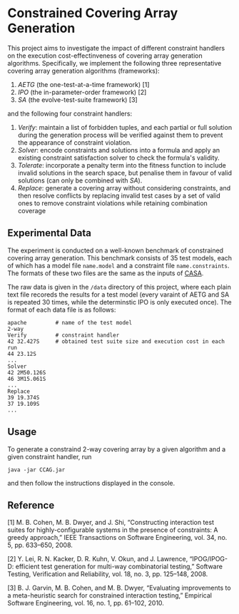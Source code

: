 # Constrained Covering Array Generation

This project aims to investigate the impact of different constraint handlers on the execution cost-effectinveness of covering array generation algorithms. Specifically, we implement the following three representative covering array generation algorithms (frameworks):

1. *AETG* (the one-test-at-a-time framework) [1]
2. *IPO* (the in-parameter-order framework) [2]
3. *SA* (the evolve-test-suite framework) [3]

and the following four constraint handlers:

1. *Verify*: maintain a list of forbidden tuples, and each partial or full solution during the generation process will be verified against them to prevent the appearance of constraint violation.
2. *Solver*: encode constraints and solutions into a formula and apply an existing constraint satisfaction solver to check the formula's validity.
3. *Tolerate*: incorporate a penalty term into the fitness function to include invalid solutions in the search space, but penalise them in favour of valid solutions (can only be combined with *SA*).
4. *Replace*: generate a covering array without considering constraints, and then resolve conflicts by replacing invalid test cases by a set of valid ones to remove constraint violations while retaining combination coverage 

## Experimental Data

The experiment is conducted on a well-known benchmark of constrained covering array generation. This benchmark consists of 35 test models, each of which has a model file `name.model` and a constraint file `name.constraints`. The formats of these two files are the same as the inputs of [CASA](https://cse.unl.edu/~citportal/citportal/loadTool?page=casa).

The raw data is given in the `/data` directory of this project, where each plain text file recoreds the results for a test model (every varaint of AETG and SA is repeated 30 times, while the determinstic IPO is only executed once). The format of each data file is as follows:

```
apache         # name of the test model
2-way
Verify         # constraint handler
42 32.427S     # obtained test suite size and execution cost in each run 
44 23.12S
...
Solver
42 2M50.126S
46 3M15.061S
...
Replace
39 19.374S
37 19.109S
...
```


## Usage

To generate a constraind 2-way covering array by a given algorithm and a given constraint handler, run

`java -jar CCAG.jar`

and then follow the instructions displayed in the console.

## Reference

[1] M. B. Cohen, M. B. Dwyer, and J. Shi, “Constructing interaction test suites for highly-configurable systems in the presence of constraints: A greedy approach,” IEEE Transactions on Software Engineering, vol. 34, no. 5, pp. 633–650, 2008.

[2] Y. Lei, R. N. Kacker, D. R. Kuhn, V. Okun, and J. Lawrence, “IPOG/IPOG-D: efficient test generation for multi-way combinatorial testing,” Software Testing, Verification and Reliability, vol. 18, no. 3, pp. 125–148, 2008.

[3] B. J. Garvin, M. B. Cohen, and M. B. Dwyer, “Evaluating improvements to a meta-heuristic search for constrained interaction testing,” Empirical Software Engineering, vol. 16, no. 1, pp. 61–102, 2010.
